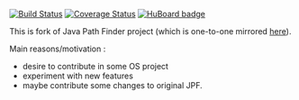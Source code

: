 [![Build Status](https://travis-ci.org/grzesuav/gjpf-core.svg?branch=master)](https://travis-ci.org/grzesuav/gjpf-core) [![Coverage Status](https://coveralls.io/repos/grzesuav/gjpf-core/badge.svg)](https://coveralls.io/r/grzesuav/gjpf-core) [![HuBoard badge](http://img.shields.io/badge/Hu-Board-7965cc.svg)](https://huboard.com/grzesuav/gjpf-core)

This is fork of Java Path Finder project (which is one-to-one mirrored [here](https://github.com/grzesuav/jpf-core)).


Main reasons/motivation :
* desire to contribute in some OS project
* experiment with new features
* maybe contribute some changes to original JPF.
